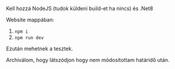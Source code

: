 Kell hozzá NodeJS (tudok küldeni build-et ha nincs) és .Net8

Website mappában:
1. `npm i`
2. `npm run dev`

Ezután mehetnek a tesztek.

Archiválom, hogy látszódjon hogy nem módosítottam határidő után.
